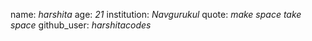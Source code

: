name: *harshita*
age: *21*
institution: *Navgurukul*
quote: *make space take space*
github_user: *harshitacodes*
